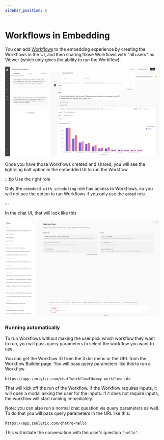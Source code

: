 ```yaml
---
sidebar_position: 6
---
```


# Workflows in Embedding


You can add [Workflows](../6_workflows/getting-started.md) to the embedding experience by creating the Workflows in the UI, and then sharing those Workflows with "all users" as Viewer (which only gives the ability to _run_ the Workflow).

![sharing-workflow](../assets/sharing-workflow.png)

Once you have those Workflows created and shared, you will see the lightning bolt option in the embedded UI to run the Workflow.

:::tip Use the right role

Only the `embedded_with_scheduling` role has access to Workflows, so you will not see the option to run Workflows if you only use the `embed` role.

:::

In the chat UI, that will look like this

![workflow-in-chat](../assets/run-workflow-in-chat.png)


### Running automatically


To run Workflows without making the user pick which workflow they want to run, you will pass query parameters to select the workflow you want to use. 

You can get the Workflow ID from the 3 dot menu or the URL from the Workflow Builder page. You will pass query parameters like this to run a Workflow

`https://app.zenlytic.com/chat?workflowId=<my-workflow-id>`

That will kick off the run of the Workflow. If the Workflow requires inputs, it will open a modal asking the user for the inputs. If it does not require inputs, the workflow will start running immediately.

Note: you can also run a normal chat question via query parameters as well. To do that you will pass query parameters in the URL like this:

`https://app.zenlytic.com/chat?q=hello`

This will initiate the conversation with the user's question `"hello"`.

